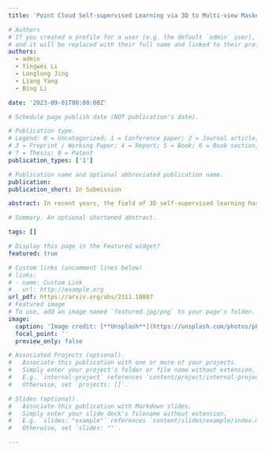 ```yaml
---
title: 'Point Cloud Self-supervised Learning via 3D to Multi-view Masked Autoencoder'

# Authors
# If you created a profile for a user (e.g. the default `admin` user), write the username (folder name) here
# and it will be replaced with their full name and linked to their profile.
authors:
  - admin
  - Yingwei Li
  - Longlong Jing
  - Liang Yang
  - Bing Li

date: '2023-09-01T00:00:00Z'

# Schedule page publish date (NOT publication's date).

# Publication type.
# Legend: 0 = Uncategorized; 1 = Conference paper; 2 = Journal article;
# 3 = Preprint / Working Paper; 4 = Report; 5 = Book; 6 = Book section;
# 7 = Thesis; 8 = Patent
publication_types: ['1']

# Publication name and optional abbreviated publication name.
publication:
publication_short: In Submission

abstract: In recent years, the field of 3D self-supervised learning has witnessed significant progress, resulting in the emergence of multi-modality masked autoencoders (MAE) methods that leverage both 2D images and 3D point clouds for pre-training. However, a notable limitation of these approaches is that they do not fully utilize the multi-view attributes inherent in 3D point clouds, which is crucial for a deeper understanding of 3D structures. Building upon this insight, we introduce a novel approach employing a 3D to multi-view masked autoencoder to fully harness the multi-modal attributes of 3D point clouds. To be specific, our method uses the encoded tokens from 3D masked point clouds to generate original point clouds and multi-view depth images across various poses. This approach not only enriches the model's comprehension of geometric structures but also leverages the inherent multi-modal properties of point clouds. Our experiments illustrate the effectiveness of the proposed method for different tasks and under different settings. Remarkably, our method outperforms state-of-the-art counterparts by a large margin in a variety of downstream tasks, including 3D object classification, few-shot learning, part segmentation, and 3D object detection.

# Summary. An optional shortened abstract.

tags: []

# Display this page in the Featured widget?
featured: true

# Custom links (uncomment lines below)
# links:
# - name: Custom Link
#   url: http://example.org
url_pdf: https://arxiv.org/abs/2311.10887
# Featured image
# To use, add an image named `featured.jpg/png` to your page's folder.
image:
  caption: 'Image credit: [**Unsplash**](https://unsplash.com/photos/pLCdAaMFLTE)'
  focal_point: ''
  preview_only: false

# Associated Projects (optional).
#   Associate this publication with one or more of your projects.
#   Simply enter your project's folder or file name without extension.
#   E.g. `internal-project` references `content/project/internal-project/index.md`.
#   Otherwise, set `projects: []`.

# Slides (optional).
#   Associate this publication with Markdown slides.
#   Simply enter your slide deck's filename without extension.
#   E.g. `slides: "example"` references `content/slides/example/index.md`.
#   Otherwise, set `slides: ""`.

---
```


